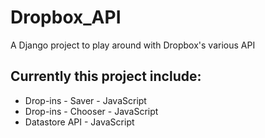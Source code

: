 Dropbox_API
===========

A Django project to play around with Dropbox's various API  

## Currently this project include:  
* Drop-ins - Saver - JavaScript
* Drop-ins - Chooser - JavaScript
* Datastore API - JavaScript
